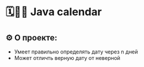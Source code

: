 # 🗓👨‍💻 Java calendar

## ⚙ О проекте:
- Умеет правильно определять дату через n дней 
- Может отличть верную дату от неверной
